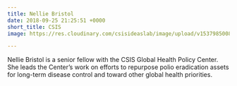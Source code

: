 ```yaml
---
title: Nellie Bristol
date: 2018-09-25 21:25:51 +0000
short_title: CSIS
image: https://res.cloudinary.com/csisideaslab/image/upload/v1537985008/health-commission/Bristol_Nellie.jpg

---
```

Nellie Bristol is a senior fellow with the CSIS Global Health Policy Center. She leads the Center’s work on efforts to repurpose polio eradication assets for long-term disease control and toward other global health priorities.